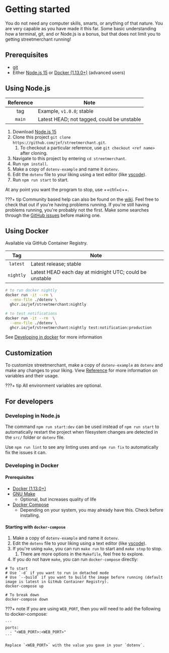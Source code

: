 # Getting started

You do not need any computer skills, smarts, or anything of that nature. You are very capable as you have made it this far. Some basic understanding how a terminal, git, and or Node.js is a bonus, but that does not limit you to getting streetmerchant running!

## Prerequisites

- [git](https://git-scm.com/)
- Either [Node.js 15](https://nodejs.org/en/) or [Docker (1.13.0+)](https://docs.docker.com/get-docker/) (advanced users)

## Using Node.js

| Reference | Note |
|:---:|---|
| tag | Example, `v1.0.0`; stable |
| `main` | Latest HEAD; not tagged, could be unstable |

1. Download [Node.js 15](https://nodejs.org/en/)
1. Clone this project `git clone https://github.com/jef/streetmerchant.git`.
    1. To checkout a particular reference, use `git checkout <ref name>` after cloning.
1. Navigate to this project by entering `cd streetmerchant`.
1. Run `npm install`.
1. Make a copy of `dotenv-example` and name it `dotenv`.
1. Edit the `dotenv` file to your liking using a text editor (like [vscode](https://code.visualstudio.com/)).
1. Run `npm run start` to start.

At any point you want the program to stop, use ++ctrl+c++.

???+ tip
    Community based help can also be found on the [wiki](https://github.com/jef/streetmerchant/wiki). Feel free to check that out if you're having problems running. If you're still having problems running, you're probably not the first. Make some searches through the [GitHub issues](https://github.com/jef/streetmerchant/issues) before making one.

## Using Docker

Available via GitHub Container Registry.

| Tag | Note |
|:---:|---|
| `latest` | Latest release; stable |
| `nightly` | Latest HEAD each day at midnight UTC; could be unstable |

```sh
# to run docker nightly
docker run -it --rm \
  --env-file ./dotenv \
  ghcr.io/jef/streetmerchant:nightly

# to test notifications
docker run -it --rm  \
  --env-file ./dotenv \
  ghcr.io/jef/streetmerchant:nightly test:notification:production
```

See [Developing in docker](#developing-in-docker) for more information

## Customization

To customize streetmerchant, make a copy of `dotenv-example` as `dotenv` and make any changes to your liking. View [Reference](reference/application.md) for more information on variables and their usage.

???+ tip
    All environment variables are optional.

## For developers

### Developing in Node.js

The command `npm run start:dev` can be used instead of `npm run start` to automatically restart the project when filesystem changes are detected in the `src/` folder or `dotenv` file.

Use `npm run lint` to see any linting uses and `npm run fix` to automatically fix the issues it can.

### Developing in Docker

#### Prerequisites

- [Docker (1.13.0+)](https://docs.docker.com/get-docker/)
- [GNU Make](https://www.gnu.org/software/make/)
    - Optional, but increases quality of life
- [Docker Compose](https://docs.docker.com/compose/install/)
    - Depending on your system, you may already have this. Check before installing.

#### Starting with `docker-compose`

1. Make a copy of `dotenv-example` and name it `dotenv`.
1. Edit the `dotenv` file to your liking using a text editor (like [vscode](https://code.visualstudio.com/)).
1. If you're using `make`, you can run `make run` to start and `make stop` to stop.
    1. There are more options in the `Makefile`, feel free to explore.
1. If you do not have `make`, you can run `docker-compose` directly:

```shell
# To start
# Use `-d` if you want to run in detached mode
# Use `--build` if you want to build the image before running (default image is latest in GitHub Container Registry).
docker-compose up

# To break down
docker-compose down
```

???+ note
    If you are using `WEB_PORT`, then you will need to add the following to docker-compose:

    ```
    ports:
      - "<WEB_PORT>:<WEB_PORT>"
    ```

    Replace `<WEB_PORT>` with the value you gave in your `dotenv`.

